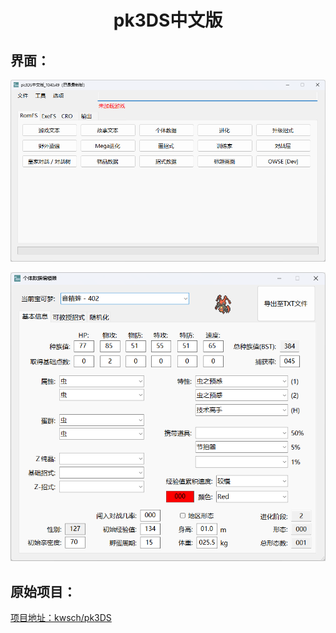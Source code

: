 <h1 align="center">pk3DS中文版</h1>



## 界面：

![2024-06-18_23-49-19](assets/2024-06-18_23-49-19.png)



![2024-06-18_23-52-18](assets/2024-06-18_23-52-18.png)



## 原始项目：

[项目地址：kwsch/pk3DS](https://github.com/kwsch/pk3DS)
